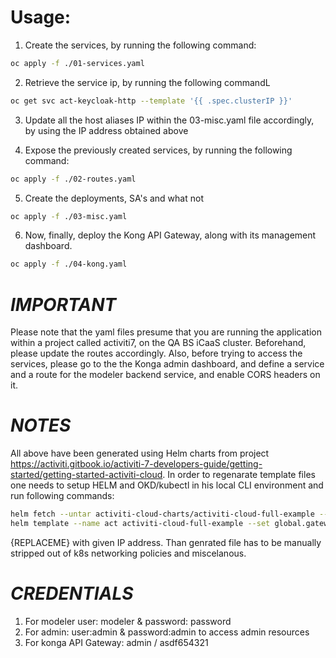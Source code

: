 # Usage: #

1. Create the services, by running the following command:

```bash
oc apply -f ./01-services.yaml
```

2. Retrieve the service ip, by running the following commandL

```bash
oc get svc act-keycloak-http --template '{{ .spec.clusterIP }}'
```

3. Update all the host aliases IP within the 03-misc.yaml file accordingly, by using the IP address obtained above


4. Expose the previously created services, by running the following command:

```bash
oc apply -f ./02-routes.yaml
```

5. Create the deployments, SA's and what not

```bash
oc apply -f ./03-misc.yaml
```

6. Now, finally, deploy the Kong API Gateway, along with its management dashboard.

```bash
oc apply -f ./04-kong.yaml
```

# *IMPORTANT* #

Please note that the yaml files presume that you are running the application
within a project called activiti7, on the QA BS iCaaS cluster. Beforehand, please
update the routes accordingly. Also, before trying to access the services, please go to the the Konga admin dashboard, and define a service and a route for the modeler backend service, and enable CORS headers on it.

# *NOTES* #
All above have been generated using Helm charts from project https://activiti.gitbook.io/activiti-7-developers-guide/getting-started/getting-started-activiti-cloud. In order to regenarate template files one needs to setup HELM and OKD/kubectl in his local CLI environment 
and run following commands: 
```bash
helm fetch --untar activiti-cloud-charts/activiti-cloud-full-example --untardir ./
helm template --name act activiti-cloud-full-example --set global.gateway.domain={REPLACEME}.nip.io --set global.activiti-cloud-modeling.ingress.enabled=true > ./template.yaml
```
{REPLACEME} with given IP address. Than genrated file has to be manually stripped out of k8s networking policies and miscelanous. 

# *CREDENTIALS* #
1. For modeler user: modeler & password: password 
2. For admin: user:admin & password:admin to access admin resources
3. For konga API Gateway: admin / asdf654321